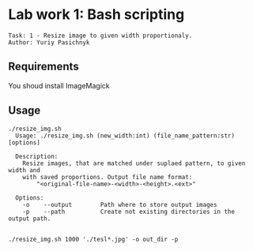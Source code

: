 # Lab work 1: Bash scripting
    Task: 1 - Resize image to given width proportionaly.
    Author: Yuriy Pasichnyk


## Requirements 

You shoud install ImageMagick

## Usage

```$shell
./resize_img.sh
  Usage: ./resize_img.sh (new_width:int) (file_name_pattern:str) [options]

  Description:
  	Resize images, that are matched under suplaed pattern, to given width and
  	with saved proportions. Output file name format:
  		"<original-file-name>-<width>-<height>.<ext>"

  Options:
    -o    --output        Path where to store output images
    -p    --path          Create not existing directories in the output path.


./resize_img.sh 1000 './tesl*.jpg' -o out_dir -p
```
